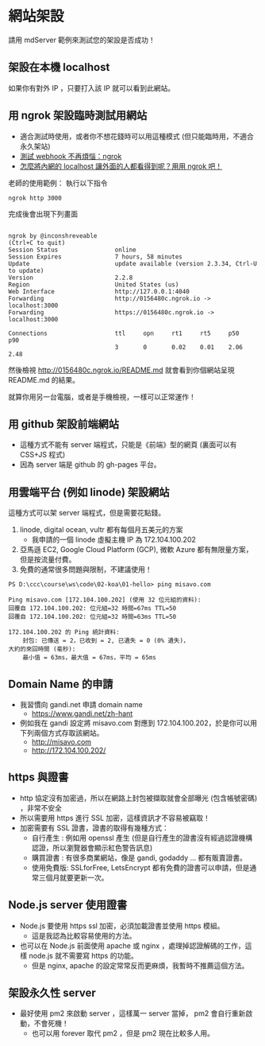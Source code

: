 # 網站架設

請用 mdServer 範例來測試您的架設是否成功！

## 架設在本機 localhost

如果你有對外 IP ，只要打入該 IP 就可以看到此網站。

## 用 ngrok 架設臨時測試用網站

* 適合測試時使用，或者你不想花錢時可以用這種模式 (但只能臨時用，不適合永久架站)
* [測試 webhook 不再煩惱：ngrok](https://blog.techbridge.cc/2018/05/24/ngrok/)
* [怎麼將內網的 localhost 讓外面的人都看得到呢？用用 ngrok 吧！](https://tenten.co/blog/how-to-use-ngrok-to-connect-your-localhost/)

老師的使用範例： 執行以下指令

```
ngrok http 3000 
```

完成後會出現下列畫面

```

ngrok by @inconshreveable                                                                                         (Ctrl+C to quit)
Session Status                online
Session Expires               7 hours, 58 minutes
Update                        update available (version 2.3.34, Ctrl-U to update)
Version                       2.2.8
Region                        United States (us)
Web Interface                 http://127.0.0.1:4040
Forwarding                    http://0156480c.ngrok.io -> localhost:3000
Forwarding                    https://0156480c.ngrok.io -> localhost:3000

Connections                   ttl     opn     rt1     rt5     p50     p90     
                              3       0       0.02    0.01    2.06    2.48    
```

然後檢視 http://0156480c.ngrok.io/README.md 就會看到你個網站呈現 README.md 的結果。

就算你用另一台電腦，或者是手機檢視，一樣可以正常運作！


## 用 github 架設前端網站

* 這種方式不能有 server 端程式，只能是《前端》型的網頁 (裏面可以有 CSS+JS 程式)
* 因為 server 端是 github 的 gh-pages 平台。

## 用雲端平台 (例如 linode) 架設網站

這種方式可以架 server 端程式，但是需要花點錢。

1. linode, digital ocean, vultr 都有每個月五美元的方案
    * 我申請的一個 linode 虛擬主機 IP 為 172.104.100.202
2. 亞馬遜 EC2, Google Cloud Platform (GCP), 微軟 Azure 都有無限量方案，但是按流量付費。
3. 免費的通常很多問題與限制，不建議使用！


```
PS D:\ccc\course\ws\code\02-koa\01-hello> ping misavo.com

Ping misavo.com [172.104.100.202] (使用 32 位元組的資料):
回覆自 172.104.100.202: 位元組=32 時間=67ms TTL=50
回覆自 172.104.100.202: 位元組=32 時間=63ms TTL=50

172.104.100.202 的 Ping 統計資料:
    封包: 已傳送 = 2，已收到 = 2, 已遺失 = 0 (0% 遺失)，
大約的來回時間 (毫秒):
    最小值 = 63ms，最大值 = 67ms，平均 = 65ms
```

## Domain Name 的申請

* 我習慣向 gandi.net 申請 domain name
    * https://www.gandi.net/zh-hant
* 例如我在 gandi 設定將 misavo.com 對應到 172.104.100.202，於是你可以用下列兩個方式存取該網站。
    * http://misavo.com
    * http://172.104.100.202/

## https 與證書

* http 協定沒有加密過，所以在網路上封包被擷取就會全部曝光 (包含帳號密碼) ，非常不安全
* 所以需要用 https 進行 SSL 加密，這樣資訊才不容易被竊取！
* 加密需要有 SSL 證書，證書的取得有幾種方式：
    * 自行產生 : 例如用 openssl 產生 (但是自行產生的證書沒有經過認證機構認證，所以瀏覽器會顯示紅色警告訊息)
    * 購買證書 : 有很多商業網站，像是 gandi, godaddy ... 都有販賣證書。
    * 使用免費版: SSLforFree, LetsEncrypt 都有免費的證書可以申請，但是通常三個月就要更新一次。

## Node.js server 使用證書

* Node.js 要使用 https ssl 加密，必須加載證書並使用 https 模組。
    * 這是我認為比較容易使用的方法。
* 也可以在 Node.js 前面使用 apache 或 nginx ，處理掉認證解碼的工作，這樣 node.js 就不需要寫 https 的功能。
    * 但是 nginx, apache 的設定常常反而更麻煩，我暫時不推薦這個方法。

## 架設永久性 server

* 最好使用 pm2 來啟動 server ，這樣萬一 server 當掉， pm2 會自行重新啟動，不會死機！
    * 也可以用 forever 取代 pm2 ，但是 pm2 現在比較多人用。
